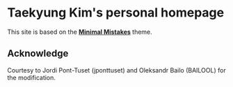# Taekyung Kim's personal homepage

This site is based on the **[Minimal Mistakes](http://mmistakes.github.io/minimal-mistakes)** theme.

## Acknowledge
Courtesy to Jordi Pont-Tuset (jponttuset) and Oleksandr Bailo (BAILOOL) for the modification.
